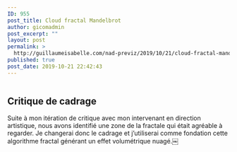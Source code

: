 ```yaml
---
ID: 955
post_title: Cloud fractal Mandelbrot
author: gicomadmin
post_excerpt: ""
layout: post
permalink: >
  http://guillaumeisabelle.com/nad-previz/2019/10/21/cloud-fractal-mandelbrot/
published: true
post_date: 2019-10-21 22:42:43
---
```

<!-- wp:image {"id":954} --><figure class="wp-block-image">

<img src="http://guillaumeisabelle.com/nad-previz/wp-content/uploads/sites/19/2019/10/img_6465-2.jpg" alt="" class="wp-image-954" /></figure> <!-- /wp:image -->

<!-- wp:heading -->

## Critique de cadrage

<!-- /wp:heading -->

<!-- wp:paragraph -->

Suite à mon itération de critique avec mon intervenant en direction artistique, nous avons identifié une zone de la fractale qui était agréable à regarder. Je changerai donc le cadrage et j’utiliserai comme fondation cette algorithme fractal générant un effet volumétrique nuagé.￼

<!-- /wp:paragraph -->

<!-- wp:image {"id":953} --><figure class="wp-block-image">

<img src="http://guillaumeisabelle.com/nad-previz/wp-content/uploads/sites/19/2019/10/img_6465-1.jpg" alt="" class="wp-image-953" /></figure> <!-- /wp:image -->